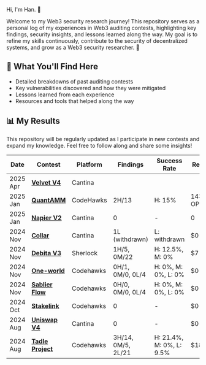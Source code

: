 Hi, I'm Han. 👋

Welcome to my Web3 security research journey! This repository serves as a personal log of my experiences in Web3 auditing contests, highlighting key findings, security insights, and lessons learned along the way. My goal is to refine my skills continuously, contribute to the security of decentralized systems, and grow as a Web3 security researcher. 🚀

## 📌 What You'll Find Here

- Detailed breakdowns of past auditing contests
- Key vulnerabilities discovered and how they were mitigated
- Lessons learned from each experience
- Resources and tools that helped along the way

## 📊 My Results

This repository will be regularly updated as I participate in new contests and expand my knowledge. Feel free to follow along and share some insights!

| **Date** | **Contest** | **Platform** | **Findings** | **Success Rate** | **Result** | **Rank** |
|----------|-------------|--------------|--------------|------------------|------------|----------|
|2025 Apr| [**Velvet V4**](https://cantina.xyz/competitions/8cf9c7a0-a7a6-446a-8577-1e2c254eb5a8) | Cantina | | | | |
| 2025 Jan | [**QuantAMM**](https://codehawks.cyfrin.io/c/2024-12-quantamm) | CodeHawks | 2H/13 | H: 15% | 143.16 OP | 45 / 97 |
| 2025 Jan | [**Napier V2**](https://cantina.xyz/competitions/58cd719b-9004-4eca-a113-41d1691c0711) | Cantina | 0 | - | 0 | - |
| 2024 Nov | [**Collar**](https://cantina.xyz/competitions/050711ca-a6d1-4fdd-9f94-3816233c1bd5) | Cantina | 1L (withdrawn) | L: withdrawn | $0 | TBD |
| 2024 Nov | [**Debita V3**](https://audits.sherlock.xyz/contests/627) | Sherlock | 1H/5, 0M/22 | H: 12.5%, M: 0% | $7 | TBD |
| 2024 Nov | [**One-world**](https://codehawks.cyfrin.io/c/2024-10-one-world) | Codehawks | 0H/1, 0M/0, 0L/4 | H: 0%, M: 0%, L: 0% | $0 | - |
| 2024 Nov | [**Sablier Flow**](https://codehawks.cyfrin.io/c/2024-10-sablier) | Codehawks | 0H/0, 0M/0, 0L/4 | H: 0%, M: 0%, L: 0% | $0 | - |
| 2024 Oct | [**Stakelink**](https://codehawks.cyfrin.io/c/2024-09-stakelink) | Codehawks | 0 | - | $0 | - |
| 2024 Aug | [**Uniswap V4**](https://cantina.xyz/competitions/e2cf6906-ec8b-4c78-a585-74ac90615659) | Cantina | 0 | - | $0 | - |
| 2024 Aug | [**Tadle Project**](https://codehawks.cyfrin.io/c/2024-08-tadle) | Codehawks | 3H/14, 0M/5, 2L/21 | H: 21.4%, M: 0%, L: 9.5% | $18.37 | 85 |